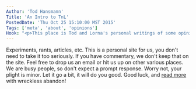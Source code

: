 ```yaml
---
Author: 'Tod Hansmann'
Title: 'An Intro to TnL'
PostedDate: 'Thu Oct 25 15:10:00 MST 2015'
Tags: ['meta', 'about', 'opinions']
Hook: "<p>This place is Tod and Lorna's personal writings of some opinionated nature.</p>"
---
```

Experiments, rants, articles, etc. This is a personal site for us, you don't need to take it too seriously.
If you have commentary, we don't keep that on the site.  Feel free to drop us an email or hit us up on other various places.  We are busy people, so don't expect a prompt response.  Worry not, your plight is minor.  Let it go a bit, it will do you good.
Good luck, and <a href="/tnlblog/listing1.html">read more</a> with wreckless abandon!


